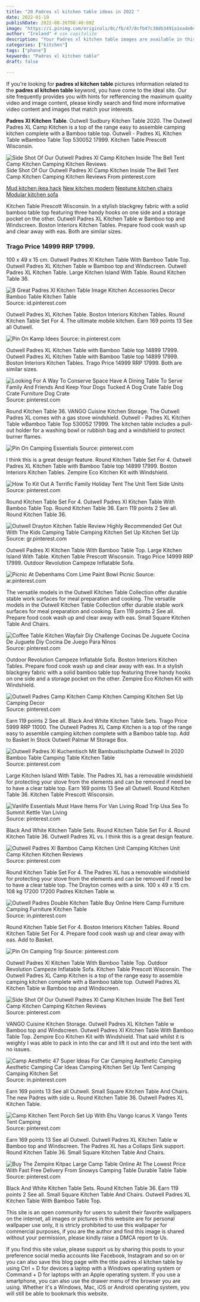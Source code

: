 ```yaml
---
title: "20 Padres xl kitchen table ideas in 2022 "
date: 2022-01-19
publishDate: 2022-08-26T08:40:09Z
image: "https://i.pinimg.com/originals/8c/fb/47/8cfb47c38db3491a1eade8d247819f99.jpg"
author: "Ireland" # use capitalize
description: "Your Padres xl kitchen table images are available in this site. Padres xl kitchen table are a topic that is being searched for and liked by netizens now. You can Get the Padres xl kitchen table files here. Find and Download all free images."
categories: ["kitchen"]
tags: ["phone"]
keywords: "Padres xl kitchen table"
draft: false

---
```


If you're looking for **padres xl kitchen table** pictures information related to the **padres xl kitchen table** keyword, you have come to the ideal  site.  Our site frequently  provides you with  hints  for refferencing  the maximum  quality video and image  content, please kindly search and find more informative video content and images  that match your interests.

**Padres Xl Kitchen Table**. Outwell Sudbury Kitchen Table 2020. The Outwell Padres XL Camp Kitchen is a top of the range easy to assemble camping kitchen complete with a Bamboo table top. Outwell - Padres XL Kitchen Table wBamboo Table Top 530052 17999. Kitchen Table Prescott Wisconsin.

![Side Shot Of Our Outwell Padres Xl Camp Kitchen Inside The Bell Tent Camp Kitchen Camping Kitchen Reviews](https://i.pinimg.com/originals/df/52/c0/df52c062bb6b952cf03781bdaae54cc2.jpg "Side Shot Of Our Outwell Padres Xl Camp Kitchen Inside The Bell Tent Camp Kitchen Camping Kitchen Reviews")
Side Shot Of Our Outwell Padres Xl Camp Kitchen Inside The Bell Tent Camp Kitchen Camping Kitchen Reviews From pinterest.com

[Mud kitchen ikea hack](/mud-kitchen-ikea-hack/)
[New kitchen modern](/new-kitchen-modern/)
[Neptune kitchen chairs](/neptune-kitchen-chairs/)
[Modular kitchen sofa](/modular-kitchen-sofa/)

Kitchen Table Prescott Wisconsin. In a stylish blackgrey fabric with a solid bamboo table top featuring three handy hooks on one side and a storage pocket on the other. Outwell Padres XL Kitchen Table w Bamboo top and Windscreen. Boston Interiors Kitchen Tables. Prepare food cook wash up and clear away with eas. Both are similar sizes.

### Trago Price 14999 RRP 17999.

100 x 49 x 15 cm. Outwell Padres Xl Kitchen Table With Bamboo Table Top. Outwell Padres XL Kitchen Table w Bamboo top and Windscreen. Outwell Padres XL Kitchen Table. Large Kitchen Island With Table. Round Kitchen Table 36.


![8 Great Padres Xl Kitchen Table Image Kitchen Accessories Decor Bamboo Table Kitchen Table](https://i.pinimg.com/originals/d1/bd/d7/d1bdd71104eebd9f0eaaa768981971a4.jpg "8 Great Padres Xl Kitchen Table Image Kitchen Accessories Decor Bamboo Table Kitchen Table")
Source: id.pinterest.com

Outwell Padres XL Kitchen Table. Boston Interiors Kitchen Tables. Round Kitchen Table Set For 4. The ultimate mobile kitchen. Earn 169 points 13 See all Outwell.

![Pin On Kamp Idees](https://i.pinimg.com/originals/f8/00/1b/f8001b63a98c9adc4955b1ca52f9592f.jpg "Pin On Kamp Idees")
Source: in.pinterest.com

Outwell Padres XL Kitchen Table with Bamboo Table top 14899 17999. Outwell Padres XL Kitchen Table with Bamboo Table top 14899 17999. Boston Interiors Kitchen Tables. Trago Price 14999 RRP 17999. Both are similar sizes.

![Looking For A Way To Conserve Space Have A Dining Table To Serve Family And Friends And Keep Your Dogs Tucked A Dog Crate Table Dog Crate Furniture Dog Crate](https://i.pinimg.com/564x/e0/f1/82/e0f1822c00ed63bd3699606dba7137b5--farm-tables-dining-tables.jpg "Looking For A Way To Conserve Space Have A Dining Table To Serve Family And Friends And Keep Your Dogs Tucked A Dog Crate Table Dog Crate Furniture Dog Crate")
Source: pinterest.com

Round Kitchen Table 36. VANGO Cuisine Kitchen Storage. The Outwell Padres XL comes with a gas stove windshield. Outwell - Padres XL Kitchen Table wBamboo Table Top 530052 17999. The kitchen table includes a pull-out holder for a washing bowl or rubbish bag and a windshield to protect burner flames.

![Pin On Camping Essentials](https://i.pinimg.com/originals/3a/73/e6/3a73e6dad66c2d00bab38a2591470281.jpg "Pin On Camping Essentials")
Source: pinterest.com

I think this is a great design feature. Round Kitchen Table Set For 4. Outwell Padres XL Kitchen Table with Bamboo Table top 14899 17999. Boston Interiors Kitchen Tables. Zempire Eco Kitchen Kit with Windshield.

![How To Kit Out A Terrific Family Holiday Tent The Unit Tent Side Units](https://i.ytimg.com/vi/2UBiq9S53PM/maxresdefault.jpg "How To Kit Out A Terrific Family Holiday Tent The Unit Tent Side Units")
Source: pinterest.com

Round Kitchen Table Set For 4. Outwell Padres Xl Kitchen Table With Bamboo Table Top. Round Kitchen Table 36. Earn 119 points 2 See all. Round Kitchen Table 36.

![Outwell Drayton Kitchen Table Review Highly Recommended Get Out With The Kids Camping Table Camping Kitchen Set Up Kitchen Set Up](https://i.pinimg.com/originals/ae/72/73/ae72737a8ecedd85e07551f3be55bf97.jpg "Outwell Drayton Kitchen Table Review Highly Recommended Get Out With The Kids Camping Table Camping Kitchen Set Up Kitchen Set Up")
Source: gr.pinterest.com

Outwell Padres Xl Kitchen Table With Bamboo Table Top. Large Kitchen Island With Table. Kitchen Table Prescott Wisconsin. Trago Price 14999 RRP 17999. Outdoor Revolution Campeze Inflatable Sofa.

![Picnic At Debenhams Com Lime Paint Bowl Picnic](https://i.pinimg.com/originals/27/25/b9/2725b94bc8f86f9d4038874c271c6ab1.jpg "Picnic At Debenhams Com Lime Paint Bowl Picnic")
Source: ar.pinterest.com

The versatile models in the Outwell Kitchen Table Collection offer durable stable work surfaces for meal preparation and cooking. The versatile models in the Outwell Kitchen Table Collection offer durable stable work surfaces for meal preparation and cooking. Earn 119 points 2 See all. Prepare food cook wash up and clear away with eas. Small Square Kitchen Table And Chairs.

![Coffee Table Kitchen Wayfair Diy Challenge Cocinas De Juguete Cocina De Juguete Diy Cocina De Juego Para Ninos](https://i.pinimg.com/originals/d9/30/a0/d930a0d581175ae4e9495980ff0cf049.jpg "Coffee Table Kitchen Wayfair Diy Challenge Cocinas De Juguete Cocina De Juguete Diy Cocina De Juego Para Ninos")
Source: pinterest.com

Outdoor Revolution Campeze Inflatable Sofa. Boston Interiors Kitchen Tables. Prepare food cook wash up and clear away with eas. In a stylish blackgrey fabric with a solid bamboo table top featuring three handy hooks on one side and a storage pocket on the other. Zempire Eco Kitchen Kit with Windshield.

![Outwell Padres Camp Kitchen Camp Kitchen Camping Kitchen Set Up Camping Decor](https://i.pinimg.com/originals/21/dd/25/21dd2517d731035450b51bd3665d793a.jpg "Outwell Padres Camp Kitchen Camp Kitchen Camping Kitchen Set Up Camping Decor")
Source: pinterest.com

Earn 119 points 2 See all. Black And White Kitchen Table Sets. Trago Price 5999 RRP 11000. The Outwell Padres XL Camp Kitchen is a top of the range easy to assemble camping kitchen complete with a Bamboo table top. Add to Basket In Stock Outwell Palmar M Storage Box.

![Outwell Padres Xl Kuchentisch Mit Bambustischplatte Outwell In 2020 Bamboo Table Camping Table Kitchen Table](https://i.pinimg.com/474x/12/9c/aa/129caa168b5bc10a8198bda0949d22cf.jpg "Outwell Padres Xl Kuchentisch Mit Bambustischplatte Outwell In 2020 Bamboo Table Camping Table Kitchen Table")
Source: pinterest.com

Large Kitchen Island With Table. The Padres XL has a removable windshield for protecting your stove from the elements and can be removed if need be to have a clear table top. Earn 169 points 13 See all Outwell. Round Kitchen Table 36. Kitchen Table Prescott Wisconsin.

![Vanlife Essentials Must Have Items For Van Living Road Trip Usa Sea To Summit Kettle Van Living](https://i.pinimg.com/474x/34/6b/cc/346bccc87fe6b636d75f4d3f61355bab.jpg "Vanlife Essentials Must Have Items For Van Living Road Trip Usa Sea To Summit Kettle Van Living")
Source: pinterest.com

Black And White Kitchen Table Sets. Round Kitchen Table Set For 4. Round Kitchen Table 36. Outwell Padres XL vs. I think this is a great design feature.

![Outwell Padres Xl Bamboo Camp Kitchen Unit Camping Kitchen Unit Camp Kitchen Kitchen Reviews](https://i.pinimg.com/originals/c2/ba/a3/c2baa3c0f57ccce2d92cca17e8b2e408.jpg "Outwell Padres Xl Bamboo Camp Kitchen Unit Camping Kitchen Unit Camp Kitchen Kitchen Reviews")
Source: pinterest.com

Round Kitchen Table Set For 4. The Padres XL has a removable windshield for protecting your stove from the elements and can be removed if need be to have a clear table top. The Drayton comes with a sink. 100 x 49 x 15 cm. 108 kg 17200 17200 Padres Kitchen Table w.

![Outwell Padres Double Kitchen Table Buy Online Here Camp Furniture Camping Furniture Kitchen Table](https://i.pinimg.com/564x/04/83/f5/0483f54dd715e9533a32d0d3e85c1246.jpg "Outwell Padres Double Kitchen Table Buy Online Here Camp Furniture Camping Furniture Kitchen Table")
Source: in.pinterest.com

Round Kitchen Table Set For 4. Boston Interiors Kitchen Tables. Round Kitchen Table Set For 4. Prepare food cook wash up and clear away with eas. Add to Basket.

![Pin On Camping Trip](https://i.pinimg.com/originals/9e/3f/cd/9e3fcd932a66943cf18dd50a6d16b2b3.jpg "Pin On Camping Trip")
Source: pinterest.com

Outwell Padres Xl Kitchen Table With Bamboo Table Top. Outdoor Revolution Campeze Inflatable Sofa. Kitchen Table Prescott Wisconsin. The Outwell Padres XL Camp Kitchen is a top of the range easy to assemble camping kitchen complete with a Bamboo table top. Outwell Padres XL Kitchen Table w Bamboo top and Windscreen.

![Side Shot Of Our Outwell Padres Xl Camp Kitchen Inside The Bell Tent Camp Kitchen Camping Kitchen Reviews](https://i.pinimg.com/originals/df/52/c0/df52c062bb6b952cf03781bdaae54cc2.jpg "Side Shot Of Our Outwell Padres Xl Camp Kitchen Inside The Bell Tent Camp Kitchen Camping Kitchen Reviews")
Source: pinterest.com

VANGO Cuisine Kitchen Storage. Outwell Padres XL Kitchen Table w Bamboo top and Windscreen. Outwell Padres Xl Kitchen Table With Bamboo Table Top. Zempire Eco Kitchen Kit with Windshield. That said whilst it is weighty I was able to pack in into the car and lift it out and into the tent with no issues.

![Camp Aesthetic 47 Super Ideas For Car Camping Aesthetic Camping Aesthetic Camping Car Ideas Camping Kitchen Set Up Tent Camping Camping Kitchen Set](https://i.pinimg.com/474x/8c/99/48/8c9948a922511a704da8f4ce692bef31.jpg "Camp Aesthetic 47 Super Ideas For Car Camping Aesthetic Camping Aesthetic Camping Car Ideas Camping Kitchen Set Up Tent Camping Camping Kitchen Set")
Source: in.pinterest.com

Earn 169 points 13 See all Outwell. Small Square Kitchen Table And Chairs. The new Padres with side u. Round Kitchen Table 36. Outwell Padres XL Kitchen Table.

![Camp Kitchen Tent Porch Set Up With Ehu Vango Icarus X Vango Tents Tent Camping](https://i.pinimg.com/originals/99/23/b3/9923b30c568fe0bb7b7312bd1d3143c7.jpg "Camp Kitchen Tent Porch Set Up With Ehu Vango Icarus X Vango Tents Tent Camping")
Source: pinterest.com

Earn 169 points 13 See all Outwell. Outwell Padres XL Kitchen Table w Bamboo top and Windscreen. The Padres XL has a Collaps Sink support. Round Kitchen Table 36. Small Square Kitchen Table And Chairs.

![Buy The Zempire Kitpac Large Camp Table Online At The Lowest Price With Fast Free Delivery From Snowys Camping Table Durable Table Table](https://i.pinimg.com/originals/8c/fb/47/8cfb47c38db3491a1eade8d247819f99.jpg "Buy The Zempire Kitpac Large Camp Table Online At The Lowest Price With Fast Free Delivery From Snowys Camping Table Durable Table Table")
Source: pinterest.com

Black And White Kitchen Table Sets. Round Kitchen Table 36. Earn 119 points 2 See all. Small Square Kitchen Table And Chairs. Outwell Padres XL Kitchen Table With Bamboo Table Top.

This site is an open community for users to submit their favorite wallpapers on the internet, all images or pictures in this website are for personal wallpaper use only, it is stricly prohibited to use this wallpaper for commercial purposes, if you are the author and find this image is shared without your permission, please kindly raise a DMCA report to Us.

If you find this site value, please support us by sharing this posts to your preference social media accounts like Facebook, Instagram and so on or you can also save this blog page with the title padres xl kitchen table by using Ctrl + D for devices a laptop with a Windows operating system or Command + D for laptops with an Apple operating system. If you use a smartphone, you can also use the drawer menu of the browser you are using. Whether it's a Windows, Mac, iOS or Android operating system, you will still be able to bookmark this website.
